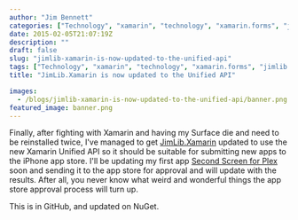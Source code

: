 ```yaml
---
author: "Jim Bennett"
categories: ["Technology", "xamarin", "technology", "xamarin.forms", "jimlib.xamarin", "unified API"]
date: 2015-02-05T21:07:19Z
description: ""
draft: false
slug: "jimlib-xamarin-is-now-updated-to-the-unified-api"
tags: ["Technology", "xamarin", "technology", "xamarin.forms", "jimlib.xamarin", "unified API"]
title: "JimLib.Xamarin is now updated to the Unified API"

images:
  - /blogs/jimlib-xamarin-is-now-updated-to-the-unified-api/banner.png
featured_image: banner.png
---
```



Finally, after fighting with Xamarin and having my Surface die and need to be reinstalled twice, I've managed to get [JimLib.Xamarin](https://github.com/jimbobbennett/JimLib.Xamarin) updated to use the new Xamarin Unified API so it should be suitable for submitting new apps to the iPhone app store.  I'll be updating my first app [Second Screen for Plex](https://appsto.re/i6Bw6St) soon and sending it to the app store for approval and will update with the results.  After all, you never know what weird and wonderful things the app store approval process will turn up.

This is in GitHub, and updated on NuGet.

